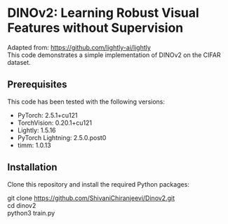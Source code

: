 # DINOv2: Learning Robust Visual Features without Supervision
Adapted from: https://github.com/lightly-ai/lightly  
This code demonstrates a simple implementation of DINOv2 on the CIFAR dataset.


## Prerequisites
This code has been tested with the following versions:
- PyTorch: 2.5.1+cu121
- TorchVision: 0.20.1+cu121
- Lightly: 1.5.16
- PyTorch Lightning: 2.5.0.post0
- timm: 1.0.13


## Installation
Clone this repository and install the required Python packages:

git clone https://github.com/ShivaniChiranjeevi/Dinov2.git  
cd dinov2  
python3 train.py  
